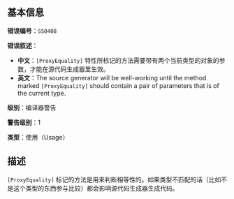 ## 基本信息

**错误编号**：`SS0408`

**错误叙述**：

* **中文**：`[ProxyEquality]` 特性所标记的方法需要带有两个当前类型的对象的参数，才能在源代码生成器里生效。
* **英文**：The source generator will be well-working until the method marked `[ProxyEquality]` should contain a pair of parameters that is of the current type.

**级别**：编译器警告

**警告级别**：1

**类型**：使用（Usage）

## 描述

`[ProxyEquality]` 标记的方法是用来判断相等性的。如果类型不匹配的话（比如不是这个类型的东西参与比较）都会影响源代码生成器生成代码。

